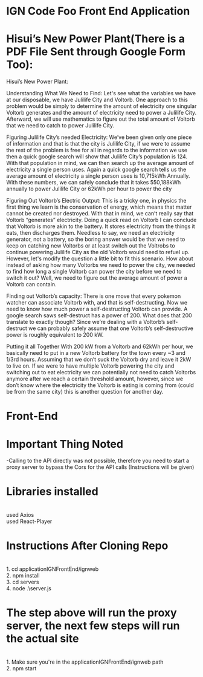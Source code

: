 # IGN Code Foo Front End Application

# Hisui’s New Power Plant(There is a PDF File Sent through Google Form Too):
Hisui’s New Power Plant:
	
Understanding What We Need to Find:
Let's see what the variables we have at our disposable, we have Julilife City and Voltorb. One approach to this problem would be simply to determine the amount of electricity one singular Voltorb generates and the amount of electricity need to power a Julilife City. Afterward, we will use mathematics to figure out the total amount of Voltorb that we need to catch to power Julilife City.

Figuring Julilife City’s needed Electricity:
We’ve been given only one piece of information and that is that the city is Julilife City, if we were to assume the rest of the problem is free for all in regards to the information we use then a quick google search will show that Julilife City’s population is 124. With that population in mind, we can then search up the average amount of electricity a single person uses. Again a quick google search tells us the average amount of electricity a single person uses is 10,715kWh Annually. With these numbers, we can safely conclude that it takes 550,188kWh annually to power Julilife City or 62kWh per hour to power the city

Figuring Out Voltorb’s Electric Output:
This is a tricky one, in physics the first thing we learn is the conservation of energy, which means that matter cannot be created nor destroyed. With that in mind, we can’t really say that Voltorb “generates” electricity. Doing a quick read on Voltorb I can conclude that Voltorb is more akin to the battery. It stores electricity from the things it eats, then discharges them. Needless to say, we need an electricity generator, not a battery, so the boring answer would be that we need to keep on catching new Voltorbs or at least switch out the Voltrobs to continue powering Julilife City as the old Voltorb would need to refuel up. However, let's modify the question a little bit to fit this scenario. How about instead of asking how many Voltorbs we need to power the city, we needed to find how long a single Voltorb can power the city before we need to switch it out? Well, we need to figure out the average amount of power a Voltorb can contain.

Finding out Voltorb’s capacity:
There is one move that every pokemon watcher can associate Voltorb with, and that is self-destructing. Now we need to know how much power a self-destructing Voltorb can provide. A google search saws self-destruct has a power of 200. What does that 200 translate to exactly though? Since we’re dealing with a Voltorb’s self-destruct we can probably safely assume that one Voltorb’s self-destructive power is roughly equivalent to 200 kW.

Putting it all Together 
With 200 kW from a Voltorb and 62kWh per hour, we basically need to put in a new Voltorb battery for the town every ~3 and 1/3rd hours. Assuming that we don’t suck the Voltorb dry and leave it 2kW to live on. If we were to have multiple Voltorb powering the city and switching out to eat electricity we can potentially not need to catch Voltorbs anymore after we reach a certain threshold amount, however, since we don’t know where the electricity the Voltorb is eating is coming from (could be from the same city) this is another question for another day.


# Front-End

# Important Thing Noted
-Calling to the API directly was not possible, therefore you need to start a proxy server to bypass the Cors for the API calls (Instructions will be given)

# Libraries installed
<br/> used Axios
<br/> used React-Player

# Instructions After Cloning Repo
<br/>1. cd applicationIGNFrontEnd/ignweb
<br/>2. npm install
<br/>3. cd servers
<br/>4. node .\server.js
# The step above will run the proxy server, the next few steps will run the actual site
<br/>1. Make sure you're in the applicationIGNFrontEnd/ignweb path
<br/>2. npm start



